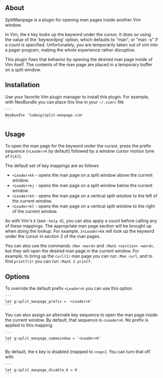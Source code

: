 ## About

SplitManpage is a plugin for opening man pages inside another Vim window.

In Vim, the `K` key looks up the keyword under the cursor. It does so using the value
of the 'keywordprg' option, which defaults to "man", or "man -s" if a count is specified.
Unfortunately, you are temporarily taken out of vim into a pager program, making the
whole experience rather disruptive.

This plugin fixes that behavior by opening the desired man page inside of Vim itself.
The contents of the man page are placed in a temporary buffer on a split window.

## Installation

Use your favorite Vim plugin manager to install this plugin. For example, with NeoBundle
you can place this line in your `~/.vimrc` file

    ```
    NeoBundle 'ludwig/split-manpage.vim'
    ```

## Usage

To open the man page for the keyword under the cursor, press the prefix sequence (`<Leader>k` by default)
followed by a window cursor motion (one of `hjkl`).

The default set of key mappings are as follows

- `<Leader>kk` - opens the man page on a split window above the current window.
- `<Leader>kj` - opens the man page on a split window below the current window.
- `<Leader>kh` - opens the man page on a vertical split window to the left of the current window.
- `<Leader>kl` - opens the man page on a vertical split window to the right of the current window.

As with Vim's `K` (see `:help K`), you can also apply a count before calling any of these mappings.
The appropriate man page section will be brought up when doing the lookup. For example, `2<Leader>kk`
will look up the keyword under the cursor in section 2 of the man pages.

You can also use the commands `:Man <word>` and `:ManS <section> <word>`, but they will open the
desired man page in the current window. For example, to bring up the `curl(1)` man page you can run
`:Man curl`, and to find `printf(3)` you can run `:ManS 3 printf`.

## Options

To override the default prefix `<Leader>k` you can use this option

    ```
    let g:split_manpage_prefix = '<Leader>k'
    ```

You can also assign an alternate key sequence to open the man page inside the current window.
By default, that sequence is `<Leader>K`. No prefix is applied to this mapping.

    ```
    let g:split_manpage_samewindow = '<Leader>K'
    ```

By default, the `K` key is disabled (mapped to `<nop>`). You can turn that off with

    ```
    let g:split_manpage_disable_K = 0
    ```

